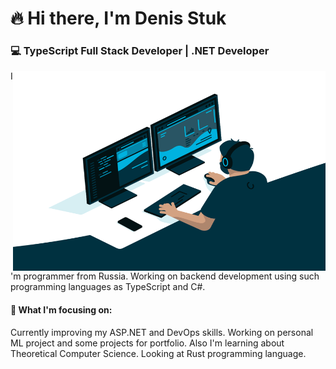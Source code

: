 # 🔥 Hi there, I'm Denis Stuk
### 💻 TypeScript Full Stack Developer | .NET Developer  

  <img align="right" alt="GIF" src="https://github.com/DenStuk/DenStuk/blob/master/code.gif?raw=true" width="500" height="320" />

I'm programmer from Russia. Working on backend development using such programming languages as TypeScript and C#. 

#### 🚀 What I'm focusing on:
Currently improving my ASP.NET and DevOps skills. Working on personal ML project and some projects for portfolio. Also I'm learning about Theoretical Computer Science. Looking at Rust programming language.

